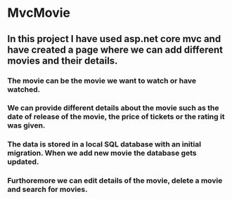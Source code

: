 # MvcMovie

## In this project I have used asp.net core mvc and have created a page where we can add different movies and their details.
### The movie can be the movie we want to watch or have watched.

### We can provide different details about the movie such as the date of release of the movie, the price of tickets or the rating it was given. 

### The data is stored in a local SQL database with an initial migration. When we add new movie the database gets updated.

### Furthoremore we can edit details of the movie, delete a movie and search for movies.
